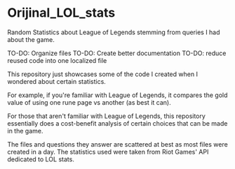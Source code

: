 # Orijinal_LOL_stats
Random Statistics about League of Legends stemming from queries I had about the game.

TO-DO: Organize files
TO-DO: Create better documentation
TO-DO: reduce reused code into one localized file

This repository just showcases some of the code I created when I wondered about certain statistics. 

For example, if you're familiar with League of Legends, it compares the gold value of using one rune page vs another (as best it can).

For those that aren't familiar with League of Legends, this repository essentially does a cost-benefit analysis of certain choices that can be made in the game.

The files and questions they answer are scattered at best as most files were created in a day. The statistics used were taken from Riot Games' API dedicated to LOL stats.
